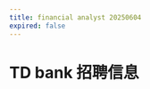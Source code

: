 ```yaml
---
title: financial analyst 20250604
expired: false
---
```


# TD bank 招聘信息

<JobPostingTable job-posting-json-path="td-bank/data/financial-analyst-20250604.json" />
